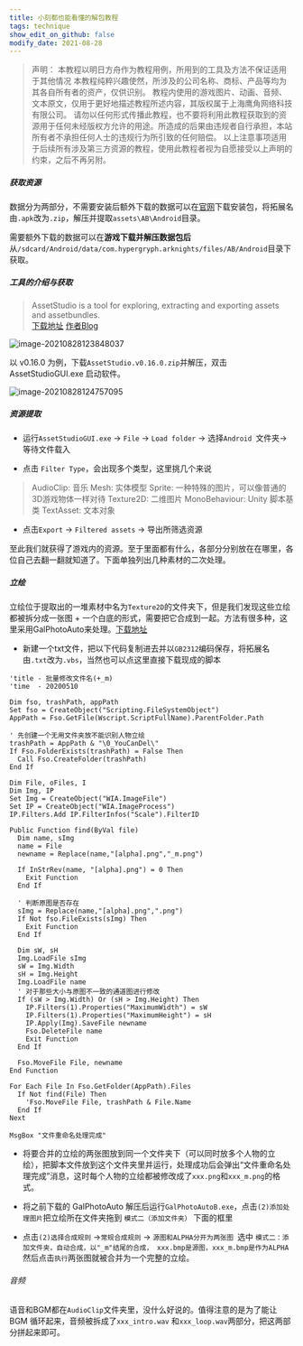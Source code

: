 ```yaml
---
title: 小刻都也能看懂的解包教程
tags: technique
show_edit_on_github: false
modify_date: 2021-08-28
---
```


<!--more-->
>声明：
>本教程以明日方舟作为教程用例，所用到的工具及方法不保证适用于其他情况
>本教程纯粹兴趣使然，所涉及的公司名称、商标、产品等均为其各自所有者的资产，仅供识别。
>教程内使用的游戏图片、动画、音频、文本原文，仅用于更好地描述教程所述内容，其版权属于上海鹰角网络科技有限公司。
>请勿以任何形式传播此教程，也不要将利用此教程获取到的资源用于任何未经版权方允许的用途。所造成的后果由违规者自行承担，本站所有者不承担任何人士的违规行为所引致的任何赔偿。
>以上注意事项适用于后续所有涉及第三方资源的教程，使用此教程者视为自愿接受以上声明的约束，之后不再另附。

##### 获取资源

数据分为两部分，不需要安装后额外下载的数据可以在[官网](https://ak.hypergryph.com/downloads/android_lastest)下载安装包，将拓展名由`.apk`改为`.zip`，解压并提取`assets\AB\Android`目录。

需要额外下载的数据可以在**游戏下载并解压数据包后**从`/sdcard/Android/data/com.hypergryph.arknights/files/AB/Android`目录下获取。

##### 工具的介绍与获取

> AssetStudio is a tool for exploring, extracting and exporting assets and assetbundles.   
> [下载地址](https://github.com/Perfare/AssetStudio/releases) 
> [作者Blog](https://www.perfare.net/)

![image-20210828123848037](C:\Users\Oblisetta\AppData\Roaming\Typora\typora-user-images\image-20210828123848037.png)

以 v0.16.0 为例，下载`AssetStudio.v0.16.0.zip`并解压，双击 AssetStudioGUI.exe 启动软件。

![image-20210828124757095](C:\Users\Oblisetta\AppData\Roaming\Typora\typora-user-images\image-20210828124757095.png)

##### 资源提取

- 运行`AssetStudioGUI.exe` -> `File` -> `Load folder` -> 选择`Android `文件夹-> 等待文件载入

- 点击 `Filter Type`，会出现多个类型，这里挑几个来说

>AudioClip: 音乐
>Mesh: 实体模型
>Sprite: 一种特殊的图片，可以像普通的3D游戏物体一样对待
>Texture2D: 二维图片
>MonoBehaviour: Unity 脚本基类
>TextAsset: 文本对象

- 点击`Export` -> `Filtered assets` -> 导出所筛选资源

至此我们就获得了游戏内的资源。至于里面都有什么，各部分分别放在在哪里，各位自己去翻一翻就知道了。下面单独列出几种素材的二次处理。

##### 立绘

立绘位于提取出的一堆素材中名为`Texture2D`的文件夹下，但是我们发现这些立绘都被拆分成一张图 + 一个白底的形式，需要把它合成到一起。方法有很多种，这里采用GalPhotoAuto来处理。[下载地址](https://blog.ztjal.info/?dl_id=10)

- 新建一个txt文件，把以下代码复制进去并以`GB2312`编码保存，将拓展名由`.txt`改为`.vbs`，当然也可以点这里直接下载现成的脚本

```vbscript
'title - 批量修改文件名(+_m)
'time  - 20200510

Dim fso, trashPath, appPath
Set fso = CreateObject("Scripting.FileSystemObject")
AppPath = Fso.GetFile(Wscript.ScriptFullName).ParentFolder.Path

' 先创建一个无用文件夹放不能识别人物立绘
trashPath = AppPath & "\0_YouCanDel\"
If Fso.FolderExists(trashPath) = False Then
  Call Fso.CreateFolder(trashPath)
End If

Dim File, oFiles, I
Dim Img, IP
Set Img = CreateObject("WIA.ImageFile")
Set IP = CreateObject("WIA.ImageProcess")
IP.Filters.Add IP.FilterInfos("Scale").FilterID

Public Function find(ByVal file)
  Dim name, sImg
  name = File
  newname = Replace(name,"[alpha].png","_m.png")
  
  If InStrRev(name, "[alpha].png") = 0 Then 
    Exit Function
  End If
  
  ' 判断原图是否存在
  sImg = Replace(name,"[alpha].png",".png")
  If Not fso.FileExists(sImg) Then
    Exit Function
  End If
  
  Dim sW, sH
  Img.LoadFile sImg
  sW = Img.Width
  sH = Img.Height
  Img.LoadFile name
  ' 对于那些大小与原图不一致的通道图进行修改
  If (sW > Img.Width) Or (sH > Img.Height) Then
    IP.Filters(1).Properties("MaximumWidth") = sW
    IP.Filters(1).Properties("MaximumHeight") = sH
    IP.Apply(Img).SaveFile newname
    Fso.DeleteFile name
    Exit Function
  End If
  
  Fso.MoveFile File, newname
End Function

For Each File In Fso.GetFolder(AppPath).Files
  If Not find(File) Then
    'Fso.MoveFile File, trashPath & File.Name
  End If
Next

MsgBox "文件重命名处理完成"
```

- 将要合并的立绘的两张图放到同一个文件夹下（可以同时放多个人物的立绘），把脚本文件放到这个文件夹里并运行，处理成功后会弹出“文件重命名处理完成”消息，这时每个人物的立绘都被修改成了`xxx.png`和`xxx_m.png`的格式。

- 将之前下载的 GalPhotoAuto 解压后运行`GalPhotoAutoB.exe`，点击`(2)添加处理图片`把立绘所在文件夹拖到 `模式二（添加文件夹）` 下面的框里 
- 点击`(2)选择合成规则` ->`常规合成规则` -> `源图和ALPHA分开为两张图 `选中 `模式二：添加文件夹，自动合成，以"_m"结尾的合成， xxx.bmp是源图，xxx_m.bmp是作为ALPHA`然后点击`执行`两张图就被合并为一个完整的立绘。

###### 音频

语音和BGM都在`AudioClip`文件夹里，没什么好说的。值得注意的是为了能让 BGM 循环起来，音频被拆成了`xxx_intro.wav` 和`xxx_loop.wav`两部分，把这两部分拼起来即可。




